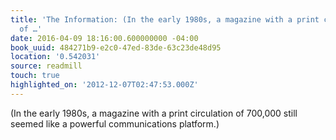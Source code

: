 ```yaml
---
title: 'The Information: (In the early 1980s, a magazine with a print circulation
  of …'
date: 2016-04-09 18:16:00.600000000 -04:00
book_uuid: 484271b9-e2c0-47ed-83de-63c23de48d95
location: '0.542031'
source: readmill
touch: true
highlighted_on: '2012-12-07T02:47:53.000Z'
---
```


(In the early 1980s, a magazine with a print circulation of 700,000 still seemed like a powerful communications platform.)